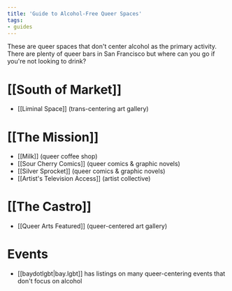 ```yaml
---
title: 'Guide to Alcohol-Free Queer Spaces'
tags:
- guides
---
```


These are queer spaces that don't center alcohol as the primary activity. There are plenty of queer bars in San Francisco but where can you go if you're not looking to drink?

# [[South of Market]]
- [[Liminal Space]] (trans-centering art gallery)

# [[The Mission]]
- [[Milk]] (queer coffee shop)
- [[Sour Cherry Comics]] (queer comics & graphic novels)
- [[Silver Sprocket]] (queer comics & graphic novels)
- [[Artist's Television Access]] (artist collective)

# [[The Castro]]
- [[Queer Arts Featured]] (queer-centered art gallery)

# Events
- [[baydotlgbt|bay.lgbt]] has listings on many queer-centering events that don't focus on alcohol